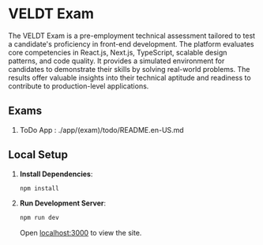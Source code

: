# VELDT Exam

The VELDT Exam is a pre-employment technical assessment tailored to test a candidate's proficiency in front-end development. 
The platform evaluates core competencies in React.js, Next.js, TypeScript, scalable design patterns, and code quality.
It provides a simulated environment for candidates to demonstrate their skills by solving real-world problems.
The results offer valuable insights into their technical aptitude and readiness to contribute to production-level applications.

## Exams

1. ToDo App : ./app/(exam)/todo/README.en-US.md

## Local Setup

1. **Install Dependencies**:

   ```sh
   npm install
   ```

2. **Run Development Server**:

   ```sh
   npm run dev
   ```

   Open [localhost:3000](http://localhost:3000) to view the site.
